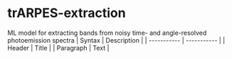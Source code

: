 # trARPES-extraction
ML model for extracting bands from noisy time- and angle-resolved photoemission spectra
| Syntax | Description |
| ----------- | ----------- |
| Header | Title |
| Paragraph | Text |
